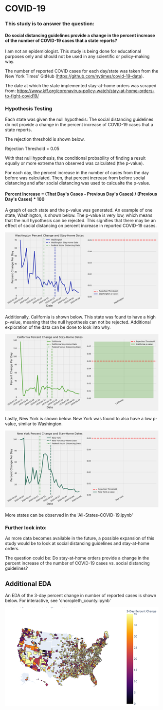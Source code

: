 # COVID-19

### This study is to answer the question: 

#### Do social distancing guidelines provide a change in the percent increase of the number of COVID-19 cases that a state reports?

I am not an epidemiologist. This study is being done for educational purposes only and should not be used in any scientific or policy-making way.

The number of reported COVID cases for each day/state was taken from the New York Times' GitHub (https://github.com/nytimes/covid-19-data). 

The date at which the state implemented stay-at-home orders was scraped from: https://www.kff.org/coronavirus-policy-watch/stay-at-home-orders-to-fight-covid19/

### Hypothesis Testing

Each state was given the null hypothesis: The social distancing guidelines do not provide a change in the percent increase of COVID-19 cases that a state reports.

The rejection threshold is shown below.

Rejection Threshold = 0.05

With that null hypothesis, the conditional probability of finding a result equally or more extreme than observed was calculated (the p-value).

For each day, the percent increase in the number of cases from the day before was calculated. Then, that percent increase from before social distancing and after social distancing was used to calcualte the p-value.

#### Percent Increase = (That Day's Cases - Previous Day's Cases) / (Previous Day's Cases) * 100

A graph of each state and the p-value was generated. An example of one state, Washington, is shown below. The p-value is very low, which means that the null hypothesis can be rejected. This signifies that there may be an effect of social distancing on percent increase in reported COVID-19 cases.

![Washington](figures/Washington_states_with_p_value.png)



Additionally, California is shown below. This state was found to have a high p-value, meaning that the null hypothesis can not be rejected. Additional exploration of the data can be done to look into why.

![California](figures/California_states_with_p_value.png)


Lastly, New York is shown below. New York was found to also have a low p-value, similar to Washington.

![New York](figures/New_York_states_with_p_value.png)


More states can be observed in the 'All-States-COVID-19.ipynb'


### Further look into:
As more data becomes available in the future, a possible expansion of this study would be to look at social distancing guidelines and stay-at-home orders. 

The question could be: Do stay-at-home orders provide a change in the percent increase of the number of COVID-19 cases vs. social distancing guidelines?


## Additional EDA

An EDA of the 3-day percent change in number of reported cases is shown below. For interactive, see 'choropleth_county.ipynb'

![County](figures/county_choropleth.png)   